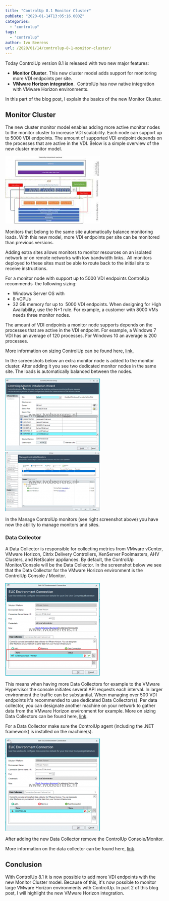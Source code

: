 ```yaml
---
title: "ControlUp 8.1 Monitor Cluster"
pubDate: "2020-01-14T13:05:16.000Z"
categories: 
  - "controlup"
tags: 
  - "controlup"
author: Ivo Beerens
url: /2020/01/14/controlup-8-1-monitor-cluster/
---
```


Today ControlUp version 8.1 is released with two new major features:
- **Monitor Cluster**. This new cluster model adds support for monitoring more VDI endpoints per site.
- **VMware Horizon integration**.  ControlUp has now native integration with VMware Horizon environments.

In this part of the blog post, I explain the basics of the new Monitor Cluster.

## Monitor Cluster

The new cluster monitor model enables adding more active monitor nodes to the monitor cluster to increase VDI scalability. Each node can support up to 5000 VDI endpoints. The amount of supported VDI endpoint depends on the processes that are active in the VDI. Below is a simple overview of the new cluster monitor model.

[![](images/Overview-3-300x214.jpg)](images/Overview-3-scaled.jpg)

Monitors that belong to the same site automatically balance monitoring loads. With this new model, more VDI endpoints per site can be monitored than previous versions.

Adding extra sites allows monitors to monitor resources on an isolated network or on remote networks with low bandwidth links.  All monitors deployed to these sites must be able to route back to the initial site to receive instructions.

For a monitor node with support up to 5000 VDI endpoints ControlUp recommends  the following sizing:

- Windows Server OS with
- 8 vCPUs
- 32 GB memory for up to  5000 VDI endpoints. When designing for High Availability, use the N+1 rule. For example, a customer with 8000 VMs needs three monitor nodes.

The amount of VDI endpoints a monitor node supports depends on the processes that are active in the VDI endpoint. For example, a Windows 7 VDI has an average of 120 processes. For Windows 10 an average is 200 processes.

More information on sizing ControlUp can be found here, [link.](https://support.controlup.com/hc/en-us/articles/360003418597-Sizing-Guidelines-for-ControlUp-v8-x)

In the screenshots below an extra monitor node is added to the monitor cluster. After adding it you see two dedicated monitor nodes in the same site. The loads is automatically balanced between the nodes.

[![](images/monitor1-300x229.png)](images/monitor1.png) [![](images/monitor2-300x187.png)](https://www.ivobeerens.nl/wp-content/uploads/2019/12/monitor2.png)

In the Manage ControlUp monitors (see right screenshot above) you have now the ability to manage monitors and sites.

### Data Collector

A Data Collector is responsible for collecting metrics from VMware vCenter, VMware Horizon, Citrix Delivery Controllers, XenServer Poolmasters, AHV Clusters, and NetScaler appliances. By default, the ControlUp Monitor/Console will be the Data Collector. In the screenshot below we see that the Data Collector for the VMware Horizon environment is the ControlUp Console / Monitor.

[![](images/console1-300x294.png)](images/console1.png)

This means when having more Data Collectors for example to the VMware Hypervisor the console initiates several API requests each interval. In larger environment the traffic can be substantial. When managing over 500 VDI endpoints it's recommended to use dedicated Data Collector(s). Per data collector, you can designate another machine on your network to gather data from the VMware Horizon environment for example. More on sizing Data Collectors can be found here, [link](https://support.controlup.com/hc/en-us/articles/360002162597).

For a Data Collector make sure the ControlUp agent (including the .NET framework) is installed on the machine(s).

[![](images/console2-300x291.png)](images/console2.png)

After adding the new Data Collector remove the ControlUp Console/Monitor.

More information on the data collector can be found here, [link](https://support.controlup.com/hc/en-us/articles/360002162597).

## Conclusion

With ControlUp 8.1 it is now possible to add more VDI endpoints with the new Monitor Cluster model. Because of this, it's now possible to monitor large VMware Horizon environments with ControlUp. In part 2 of this blog post, I will highlight the new VMware Horizon integration.